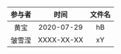 | 参与者 |   时间    | 文件名 |
| :----: | :-------: | :----: |
|  黄宝  | 2020-07-29 |   hB   |
|  皱雪滢  | XXXX-XX-XX |   xY   |

